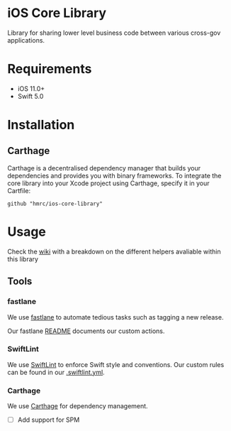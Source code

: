 
# iOS Core Library

Library for sharing lower level business code between various cross-gov applications.

# Requirements

- iOS 11.0+
- Swift 5.0

# Installation

## Carthage

Carthage is a decentralised dependency manager that builds your dependencies and provides you with binary frameworks. To integrate the core library into your Xcode project using Carthage, specify it in your Cartfile:

```
github "hmrc/ios-core-library"
```

# Usage
Check the [wiki](https://github.com/hmrc/ios-core-library/wiki) with a breakdown on the different helpers avaliable within this library

## Tools

### fastlane

We use [fastlane](https://docs.fastlane.tools/getting-started/ios) to automate tedious tasks such as tagging a new release.

Our fastlane [README](https://github.com/hmrc/ios-core-library/tree/master/fastlane) documents our custom actions.

### SwiftLint

We use [SwiftLint](https://github.com/realm/SwiftLint) to enforce Swift style and conventions. Our custom rules can be found in our [.swiftlint.yml](https://github.com/hmrc/ios-core-library/blob/master/.swiftlint.yml).

### Carthage

We use [Carthage](https://github.com/Carthage/Carthage) for dependency management.

- [ ] Add support for SPM


